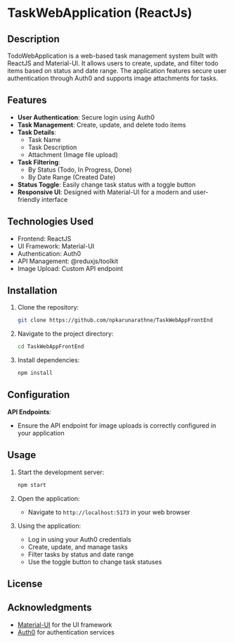 # TaskWebApplication (ReactJs)

## Description

TodoWebApplication is a web-based task management system built with ReactJS and Material-UI. It allows users to create, update, and filter todo items based on status and date range. The application features secure user authentication through Auth0 and supports image attachments for tasks.

## Features

- **User Authentication**: Secure login using Auth0
- **Task Management**: Create, update, and delete todo items
- **Task Details**:
  - Task Name
  - Task Description
  - Attachment (Image file upload)
- **Task Filtering**:
  - By Status (Todo, In Progress, Done)
  - By Date Range (Created Date)
- **Status Toggle**: Easily change task status with a toggle button
- **Responsive UI**: Designed with Material-UI for a modern and user-friendly interface

## Technologies Used

- Frontend: ReactJS
- UI Framework: Material-UI
- Authentication: Auth0
- API Management: @reduxjs/toolkit
- Image Upload: Custom API endpoint

## Installation

1. Clone the repository:
   ```bash
   git clone https://github.com/npkarunarathne/TaskWebAppFrontEnd
   ```

2. Navigate to the project directory:
   ```bash
   cd TaskWebAppFrontEnd
   ```

3. Install dependencies:
   ```bash
   npm install
   ```

## Configuration

 **API Endpoints**:
   - Ensure the API endpoint for image uploads is correctly configured in your application

## Usage

1. Start the development server:
   ```bash
   npm start
   ```

2. Open the application:
   - Navigate to `http://localhost:5173` in your web browser

3. Using the application:
   - Log in using your Auth0 credentials
   - Create, update, and manage tasks
   - Filter tasks by status and date range
   - Use the toggle button to change task statuses

## License


## Acknowledgments

- [Material-UI](https://material-ui.com/) for the UI framework
- [Auth0](https://auth0.com/) for authentication services
